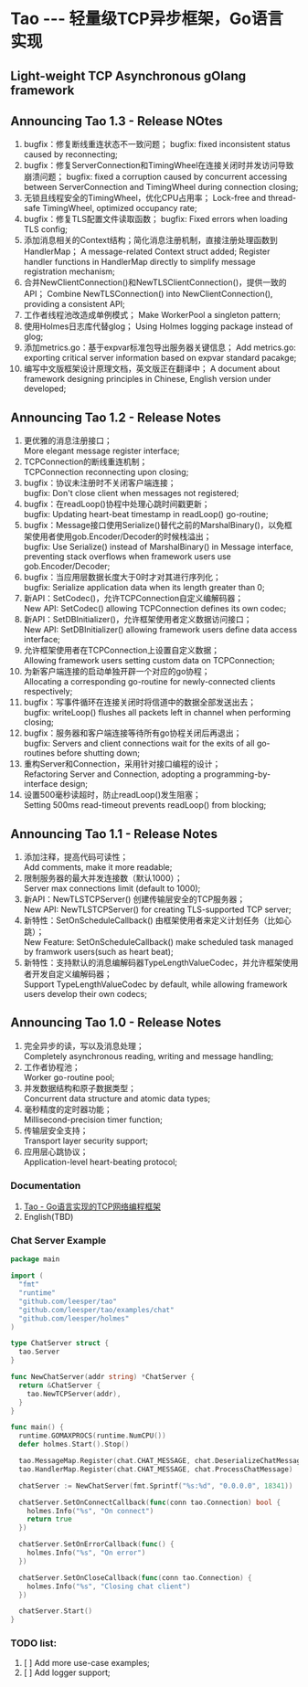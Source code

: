 Tao --- 轻量级TCP异步框架，Go语言实现
===========================================

## Light-weight TCP Asynchronous gOlang framework

Announcing Tao 1.3 - Release NOtes
--------
1. bugfix：修复断线重连状态不一致问题；
bugfix: fixed inconsistent status caused by reconnecting;
2. bugfix：修复ServerConnection和TimingWheel在连接关闭时并发访问导致崩溃问题；
bugfix: fixed a corruption caused by concurrent accessing between ServerConnection and TimingWheel during connection closing;
3. 无锁且线程安全的TimingWheel，优化CPU占用率；
Lock-free and thread-safe TimingWheel, optimized occupancy rate;
4. bugfix：修复TLS配置文件读取函数；
bugfix: Fixed errors when loading TLS config;
5. 添加消息相关的Context结构；简化消息注册机制，直接注册处理函数到HandlerMap；
A message-related Context struct added; Register handler functions in HandlerMap directly to simplify message registration mechanism;
6. 合并NewClientConnection()和NewTLSClientConnection()，提供一致的API；
Combine NewTLSConnection() into NewClientConnection(), providing a consistent API;
7. 工作者线程池改造成单例模式；
Make WorkerPool a singleton pattern;
8. 使用Holmes日志库代替glog；
Using Holmes logging package instead of glog;
9. 添加metrics.go：基于expvar标准包导出服务器关键信息；
Add metrics.go: exporting critical server information based on expvar standard pacakge;
10. 编写中文版框架设计原理文档，英文版正在翻译中；
A document about framework designing principles in Chinese, English version under developed;

Announcing Tao 1.2 - Release Notes
--------
1. 更优雅的消息注册接口；<br/>
More elegant message register interface;
2. TCPConnection的断线重连机制；<br/>
TCPConnection reconnecting upon closing;
3. bugfix：协议未注册时不关闭客户端连接；<br/>
bugfix: Don't close client when messages not registered;
4. bugfix：在readLoop()协程中处理心跳时间戳更新；<br/>
bugfix: Updating heart-beat timestamp in readLoop() go-routine;
5. bugfix：Message接口使用Serialize()替代之前的MarshalBinary()，以免框架使用者使用gob.Encoder/Decoder的时候栈溢出；<br/>
bugfix: Use Serialize() instead of MarshalBinary() in Message interface, preventing stack overflows when framework users use gob.Encoder/Decoder;
6. bugfix：当应用层数据长度大于0时才对其进行序列化；<br/>
bugfix: Serialize application data when its length greater than 0;
7. 新API：SetCodec()，允许TCPConnection自定义编解码器；<br/>
New API: SetCodec() allowing TCPConnection defines its own codec;
8. 新API：SetDBInitializer()，允许框架使用者定义数据访问接口；<br/>
New API: SetDBInitializer() allowing framework users define data access interface;
9. 允许框架使用者在TCPConnection上设置自定义数据；<br/>
Allowing framework users setting custom data on TCPConnection;
10. 为新客户端连接的启动单独开辟一个对应的go协程；<br/>
Allocating a corresponding go-routine for newly-connected clients respectively;
11. bugfix：写事件循环在连接关闭时将信道中的数据全部发送出去；<br/>
bugfix: writeLoop() flushes all packets left in channel when performing closing;
12. bugfix：服务器和客户端连接等待所有go协程关闭后再退出；<br/>
bugfix: Servers and client connections wait for the exits of all go-routines before shutting down;
13. 重构Server和Connection，采用针对接口编程的设计；<br/>
Refactoring Server and Connection, adopting a programming-by-interface design;
14. 设置500毫秒读超时，防止readLoop()发生阻塞；<br/>
Setting 500ms read-timeout prevents readLoop() from blocking;

Announcing Tao 1.1 - Release Notes
--------
1. 添加注释，提高代码可读性；<br/>
Add comments, make it more readable;
2. 限制服务器的最大并发连接数（默认1000）；<br/>
Server max connections limit (default to 1000);
3. 新API：NewTLSTCPServer() 创建传输层安全的TCP服务器；<br/>
New API: NewTLSTCPServer() for creating TLS-supported TCP server;
4. 新特性：SetOnScheduleCallback() 由框架使用者来定义计划任务（比如心跳）；<br/>
New Feature: SetOnScheduleCallback() make scheduled task managed by framwork users(such as heart beat);
5. 新特性：支持默认的消息编解码器TypeLengthValueCodec，并允许框架使用者开发自定义编解码器； <br/>
Support TypeLengthValueCodec by default, while allowing framework users develop  their own codecs;

Announcing Tao 1.0 - Release Notes
--------
1. 完全异步的读，写以及消息处理；<br/>
Completely asynchronous reading, writing and message handling;
2. 工作者协程池；<br/>
Worker go-routine pool;
3. 并发数据结构和原子数据类型；<br/>
Concurrent data structure and atomic data types;
4. 毫秒精度的定时器功能；<br/>
Millisecond-precision timer function;
5. 传输层安全支持；<br/>
Transport layer security support;
6. 应用层心跳协议；<br/>
Application-level heart-beating protocol;

### Documentation
1. [Tao - Go语言实现的TCP网络编程框架](http://www.jianshu.com/p/c322edca985f)
2. English(TBD)

### Chat Server Example

```go
package main

import (
  "fmt"
  "runtime"
  "github.com/leesper/tao"
  "github.com/leesper/tao/examples/chat"
  "github.com/leesper/holmes"
)

type ChatServer struct {
  tao.Server
}

func NewChatServer(addr string) *ChatServer {
  return &ChatServer {
    tao.NewTCPServer(addr),
  }
}

func main() {
  runtime.GOMAXPROCS(runtime.NumCPU())
  defer holmes.Start().Stop()

  tao.MessageMap.Register(chat.CHAT_MESSAGE, chat.DeserializeChatMessage)
  tao.HandlerMap.Register(chat.CHAT_MESSAGE, chat.ProcessChatMessage)

  chatServer := NewChatServer(fmt.Sprintf("%s:%d", "0.0.0.0", 18341))

  chatServer.SetOnConnectCallback(func(conn tao.Connection) bool {
    holmes.Info("%s", "On connect")
    return true
  })

  chatServer.SetOnErrorCallback(func() {
    holmes.Info("%s", "On error")
  })

  chatServer.SetOnCloseCallback(func(conn tao.Connection) {
    holmes.Info("%s", "Closing chat client")
  })

  chatServer.Start()
}
```



### TODO list:    
1.  [ ] Add more use-case examples;    
2.  [ ] Add logger support;
